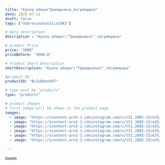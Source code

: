 ```yaml
---
title: "Кукла оберегТрындычиха_погремушка"
date: 2019-07-13
draft: false
tags: ["dubrovinanatalia1963"]

# meta description
description : "Кукла оберег\"Трындычиха\"_погремушка"

# product Price
price: "3000"
priceBefore: "3600.0"

# Product Short Description
shortDescription: "Кукла оберег\"Трындычиха\"_погремушка"

#product ID
productID: "Bz3uO9enOUT"

# type must be "products"
type: "products"

# product Images
# first image will be shown in the product page
images:
  - image: "https://scontent-arn2-1.cdninstagram.com/v/t51.2885-15/e35/66221403_120045375932241_8715097131478593570_n.jpg?se=7&tp=1&_nc_ht=scontent-arn2-1.cdninstagram.com&_nc_cat=109&_nc_ohc=zyoyQLNPlbkAX-wAcuf&ccb=7-4&oh=93b48aef7f91d968444dae86227b9391&oe=60819F0C&ig_cache_key=MjA4NzM0MDI4ODU1Mzk1Nzg2MQ%3D%3D.2-ccb7-4"
  - image: "https://scontent-arn2-1.cdninstagram.com/v/t51.2885-15/e35/66243575_2390316264627909_4153535539889093713_n.jpg?se=7&tp=1&_nc_ht=scontent-arn2-1.cdninstagram.com&_nc_cat=109&_nc_ohc=TUsllNFGaNcAX_ANM9Q&ccb=7-4&oh=4a7e04cbd08cc1d2d921290ba3b7d03f&oe=60836D90&ig_cache_key=MjA4NzM0MDI4ODU3OTEyMzc0NA%3D%3D.2-ccb7-4"
  - image: "https://scontent-arn2-1.cdninstagram.com/v/t51.2885-15/e35/65495413_2369011583346951_1439908743683757788_n.jpg?se=7&tp=1&_nc_ht=scontent-arn2-1.cdninstagram.com&_nc_cat=103&_nc_ohc=oo3zLbXlKPcAX_YSv2u&ccb=7-4&oh=71c756264d499237758128ef67d442db&oe=60843568&ig_cache_key=MjA4NzM0MDI4ODU2MjI0MTE3Nw%3D%3D.2-ccb7-4"
  - image: "https://scontent-arn2-1.cdninstagram.com/v/t51.2885-15/e35/64306723_923875477950111_7556818632213592999_n.jpg?se=7&tp=1&_nc_ht=scontent-arn2-1.cdninstagram.com&_nc_cat=103&_nc_ohc=Yxa8BI_LU0cAX9dX_Dq&ccb=7-4&oh=bfedc9815b40ccae3b45a44adb1db8aa&oe=60827D50&ig_cache_key=MjA4NzM0MDI4ODU3MDY5NDUyMA%3D%3D.2-ccb7-4"
  - image: "https://scontent-arn2-1.cdninstagram.com/v/t51.2885-15/e35/66235169_347126286186690_3548885145045500958_n.jpg?se=7&tp=1&_nc_ht=scontent-arn2-1.cdninstagram.com&_nc_cat=106&_nc_ohc=3TFDXebSbwgAX_idKjO&ccb=7-4&oh=75d6464f7331860655592b992cb5faf4&oe=6084E5B4&ig_cache_key=MjA4NzM0MDI4ODU0NTU4NTIyMg%3D%3D.2-ccb7-4"
  - image: "https://scontent-arn2-2.cdninstagram.com/v/t51.2885-15/e35/66049140_868858053475037_8976731725521659044_n.jpg?se=7&tp=1&_nc_ht=scontent-arn2-2.cdninstagram.com&_nc_cat=105&_nc_ohc=s9gDnOmPet4AX9OV_mG&ccb=7-4&oh=c970ac992eb55f91822b912c7ec93162&oe=60838F38&ig_cache_key=MjA4NzM0MDI4ODU3MDcwODU0NA%3D%3D.2-ccb7-4"

---
```

lorem
